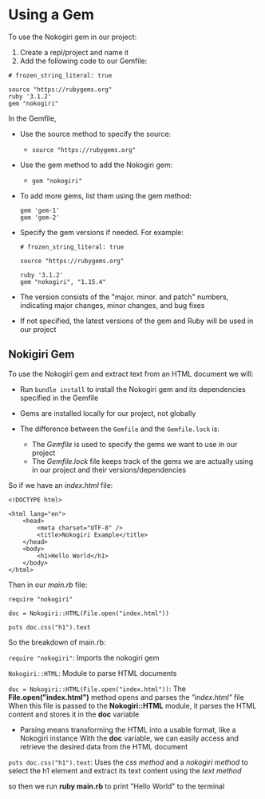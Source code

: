 # Using a Gem

To use the Nokogiri gem in our project:

1. Create a repl/project and name it
2. Add the following code to our Gemfile:

```
# frozen_string_literal: true

source "https://rubygems.org"
ruby '3.1.2'
gem "nokogiri"
```

In the Gemfile, 
- Use the source method to specify the source:
  - `source "https://rubygems.org"`

- Use the gem method to add the Nokogiri gem:
  - `gem "nokogiri"`

- To add more gems, list them using the gem method:
    ```
    gem 'gem-1'
    gem 'gem-2'
    ```
- Specify the gem versions if needed. For example:
    ```
    # frozen_string_literal: true

    source "https://rubygems.org"

    ruby '3.1.2'
    gem "nokogiri", "1.15.4"
    ```
- The version consists of the "major. minor. and patch" numbers, indicating major changes, minor changes, and bug fixes

- If not specified, the latest versions of the gem and Ruby will be used in our project


## Nokigiri Gem

To use the Nokogiri gem and extract text from an HTML document we will:

- Run `bundle install` to install the Nokogiri gem and its dependencies specified in the Gemfile

- Gems are installed locally for our project, not globally

- The difference between the `Gemfile` and the `Gemfile.lock` is:
  - The *Gemfile* is used to specify the gems we want to use in our project
  - The *Gemfile.lock* file keeps track of the gems we are actually using in our project and their versions/dependencies

So if we have an *index.html* file:
```
<!DOCTYPE html>

<html lang="en">
	<head>
		<meta charset="UTF-8" />
		<title>Nokogiri Example</title>
	</head>
	<body>
		<h1>Hello World</h1>
	</body>
</html>
```

Then in our *main.rb* file: 
```
require "nokogiri"

doc = Nokogiri::HTML(File.open("index.html"))

puts doc.css("h1").text
```

So the breakdown of main.rb:

`require "nokogiri"`: Imports the nokogiri gem

`Nokogiri::HTML`: Module to parse HTML documents

`doc = Nokogiri::HTML(File.open("index.html"))`: The **File.open("index.html")** method opens and parses the *"index.html"* file
When this file is passed to the **Nokogiri::HTML** module, it parses the HTML content and stores it in the **doc** variable 
  - Parsing means transforming the HTML into a usable format, like a Nokogiri instance 
With the **doc** variable, we can easily access and retrieve the desired data from the HTML document

`puts doc.css("h1").text`: Uses the *css method* and a *nokogiri method* to select the h1 element and extract its text content using the *text method*

so then we run **ruby main.rb** to print "Hello World" to the terminal
